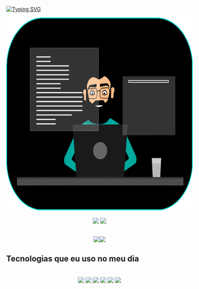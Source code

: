[![Typing SVG](https://readme-typing-svg.herokuapp.com?background=3B30FF00&lines=Hi!+i'm+Adailton+Souza)](https://git.io/typing-svg)
<div align="center"> 
<img height="520px" src="https://github.com/ValdirCezar/Autenticacao-Tokens-JWT/blob/master/src/imd-readme.gif?raw=true" />
</div>
<br>
<div align="center"> 
  <a href = "mailto:adailtonsouza18@gmail.com"><img src="https://img.shields.io/badge/-Gmail-%23333?style=for-the-badge&logo=gmail&logoColor=red" target="_blank"></a>
  <a href="https://www.linkedin.com/in/adailtonsouzza/" target="_blank"><img src="https://img.shields.io/badge/-LinkedIn-%230077B5?style=for-the-badge&logo=linkedin&logoColor=white"></a> 
</div>
<br>


<p align="center"> <a href="https://github.com/adailtonsouzza/"><img height="137px" src="https://github-readme-stats.vercel.app/api?username=adailtonsouzza&hide_title=true&hide_border=true&show_icons=true&include_all_commits=true&count_private=true&line_height=21&text_color=000&icon_color=000&bg_color=0,ea6161,ffc64d,fffc4d,52fa5a&theme=graywhite" /><!-- wi*quL3fcV --><img height="137px" src="https://github-readme-stats.vercel.app/api/top-langs/?username=adailtonsouzza&hide=html&hide_title=true&hide_border=true&layout=compact&langs_count=7&exclude_repo=comp426,Redventures-Movie-Quotes&text_color=000&icon_color=fff&bg_color=0,52fa5a,4dfcff,c64dff&theme=graywhite" /></a></p>
  

## Tecnologias que eu uso no meu dia 

<div style="display:inline_block" align="center"><br/>
  <img align="center" alt"html5" src="https://img.shields.io/badge/HTML5-E34F26?style=for-the-badge&logo=html5&logoColor=white"/>
  <img align="center" alt"css3" src="https://img.shields.io/badge/CSS3-1572B6?style=for-the-badge&logo=css3&logoColor=white"/>
  <img align="center" alt"javascript" src="https://img.shields.io/badge/JavaScript-F7DF1E?style=for-the-badge&logo=javascript&logoColor=black"/>
  <img align="center" alt"java" src="https://img.shields.io/badge/Java-ED8B00?style=for-the-badge&logo=java&logoColor=white"/>
  <img align="center" alt"angular" src="https://img.shields.io/badge/Angular-DD0031?style=for-the-badge&logo=angular&logoColor=white"/>
  <img align="center" alt"typescript" src="https://img.shields.io/badge/TypeScript-007ACC?style=for-the-badge&logo=typescript&logoColor=white"/>
</div>
